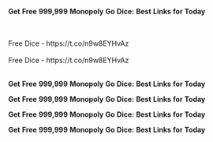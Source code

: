 <strong>Get</strong> <strong>Free</strong> <strong>999,999</strong> <strong>Monopoly</strong> <strong>Go</strong> <strong>Dice:</strong> <strong>Best</strong> <strong>Links</strong> <strong>for</strong> <strong>Today</strong>

<br>
<br>Free Dice - https://t.co/n9w8EYHvAz
<br>
<br>Free Dice - https://t.co/n9w8EYHvAz
<br>
<br>

<strong>Get</strong> <strong>Free</strong> <strong>999,999</strong> <strong>Monopoly</strong> <strong>Go</strong> <strong>Dice:</strong> <strong>Best</strong> <strong>Links</strong> <strong>for</strong> <strong>Today</strong>

<strong>Get</strong> <strong>Free</strong> <strong>999,999</strong> <strong>Monopoly</strong> <strong>Go</strong> <strong>Dice:</strong> <strong>Best</strong> <strong>Links</strong> <strong>for</strong> <strong>Today</strong>

<strong>Get</strong> <strong>Free</strong> <strong>999,999</strong> <strong>Monopoly</strong> <strong>Go</strong> <strong>Dice:</strong> <strong>Best</strong> <strong>Links</strong> <strong>for</strong> <strong>Today</strong>

<strong>Get</strong> <strong>Free</strong> <strong>999,999</strong> <strong>Monopoly</strong> <strong>Go</strong> <strong>Dice:</strong> <strong>Best</strong> <strong>Links</strong> <strong>for</strong> <strong>Today</strong>

